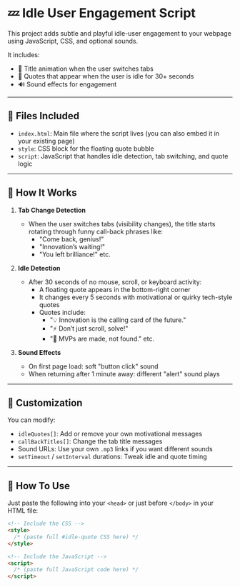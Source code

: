# 💤 Idle User Engagement Script

This project adds subtle and playful idle-user engagement to your webpage using JavaScript, CSS, and optional sounds.

It includes:

- 👀 Title animation when the user switches tabs
- 💬 Quotes that appear when the user is idle for 30+ seconds
- 🔊 Sound effects for engagement

---

## 📂 Files Included

- `index.html`: Main file where the script lives (you can also embed it in your existing page)
- `style`: CSS block for the floating quote bubble
- `script`: JavaScript that handles idle detection, tab switching, and quote logic

---

## 🔧 How It Works

1. **Tab Change Detection**
   - When the user switches tabs (visibility changes), the title starts rotating through funny call-back phrases like:
     - "Come back, genius!"
     - "Innovation’s waiting!"
     - "You left brilliance!" etc.

2. **Idle Detection**
   - After 30 seconds of no mouse, scroll, or keyboard activity:
     - A floating quote appears in the bottom-right corner
     - It changes every 5 seconds with motivational or quirky tech-style quotes
     - Quotes include:
       - "💡 Innovation is the calling card of the future."
       - "⚡ Don’t just scroll, solve!"
       - "🎯 MVPs are made, not found." etc.

3. **Sound Effects**
   - On first page load: soft "button click" sound
   - When returning after 1 minute away: different "alert" sound plays

---

## 🧪 Customization

You can modify:

- `idleQuotes[]`: Add or remove your own motivational messages
- `callBackTitles[]`: Change the tab title messages
- Sound URLs: Use your own `.mp3` links if you want different sounds
- `setTimeout` / `setInterval` durations: Tweak idle and quote timing

---

## 🚀 How To Use

Just paste the following into your `<head>` or just before `</body>` in your HTML file:

```html
<!-- Include the CSS -->
<style>
  /* (paste full #idle-quote CSS here) */
</style>

<!-- Include the JavaScript -->
<script>
  /* (paste full JavaScript code here) */
</script>

